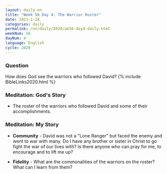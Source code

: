 ```yaml
---
layout: daily-en
title: "Week 56 Day 4: The Warrior Roster"
date: 2021-1-28 
categories: daily
permalink: /en/daily/2020/wk56-day4-daily.html
weekNum: 56
dayNum: 4
language: English
cycle: 2020
---
```

### Question     
How does God see the warriors who followed David?
{% include BibleLinks2020.html %} 

### Meditation: God's Story   
+ The roster of the warriors who followed David and some of their accomplishments. 

### Meditation: My Story   
+ **Community** - David was not a "Lone Ranger" but faced the enemy and went to war with many. Do I have any brother or sister in Christ to go fight the war of our lives with? Is there anyone who can pray for me, to encourage and to lift me up? 

+ **Fidelity** - What are the commonalities of the warriors on the roster? What can I learn from them? 
